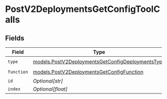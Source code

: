 # PostV2DeploymentsGetConfigToolCalls


## Fields

| Field                                                                                                      | Type                                                                                                       | Required                                                                                                   | Description                                                                                                |
| ---------------------------------------------------------------------------------------------------------- | ---------------------------------------------------------------------------------------------------------- | ---------------------------------------------------------------------------------------------------------- | ---------------------------------------------------------------------------------------------------------- |
| `type`                                                                                                     | [models.PostV2DeploymentsGetConfigDeploymentsType](../models/postv2deploymentsgetconfigdeploymentstype.md) | :heavy_check_mark:                                                                                         | N/A                                                                                                        |
| `function`                                                                                                 | [models.PostV2DeploymentsGetConfigFunction](../models/postv2deploymentsgetconfigfunction.md)               | :heavy_check_mark:                                                                                         | N/A                                                                                                        |
| `id`                                                                                                       | *Optional[str]*                                                                                            | :heavy_minus_sign:                                                                                         | N/A                                                                                                        |
| `index`                                                                                                    | *Optional[float]*                                                                                          | :heavy_minus_sign:                                                                                         | N/A                                                                                                        |